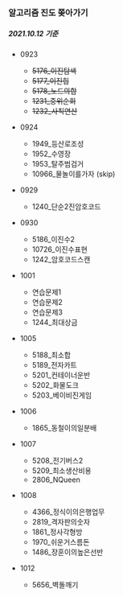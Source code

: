 ### 알고리즘 진도 쫒아가기



##### 2021.10.12 기준

- 0923
  - ~~5176_이진탐색~~
  - ~~5177_이진힙~~
  - ~~5178_노드의합~~
  - ~~1231_중위순회~~
  - ~~1232_사칙연산~~
- 0924
  - 1949_등산로조성
  - 1952_수영장
  - 1953_탈주범검거
  - 10966_물놀이를가자 (skip)

- 0929
  - 1240_단순2진암호코드
- 0930
  - 5186_이진수2
  - 10726_이진수표현
  - 1242_암호코드스캔

- 1001
  - 연습문제1
  - 연습문제2
  - 연습문제3
  - 1244_최대상금
- 1005
  - 5188_최소합
  - 5189_전자카트
  - 5201_컨테이너운반
  - 5202_화물도크
  - 5203_베이비진게임
- 1006
  - 1865_동철이의일분배
- 1007
  - 5208_전기버스2
  - 5209_최소생산비용
  - 2806_NQueen

- 1008
  - 4366_정식이의은행업무
  - 2819_격자판의숫자
  - 1861_정사각형방
  - 1970_쉬운거스름돈
  - 1486_장훈이의높은선반

- 1012
  - 5656_벽돌깨기